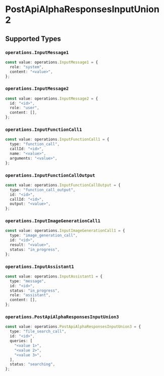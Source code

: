 # PostApiAlphaResponsesInputUnion2


## Supported Types

### `operations.InputMessage1`

```typescript
const value: operations.InputMessage1 = {
  role: "system",
  content: "<value>",
};
```

### `operations.InputMessage2`

```typescript
const value: operations.InputMessage2 = {
  id: "<id>",
  role: "user",
  content: [],
};
```

### `operations.InputFunctionCall1`

```typescript
const value: operations.InputFunctionCall1 = {
  type: "function_call",
  callId: "<id>",
  name: "<value>",
  arguments: "<value>",
};
```

### `operations.InputFunctionCallOutput`

```typescript
const value: operations.InputFunctionCallOutput = {
  type: "function_call_output",
  id: "<id>",
  callId: "<id>",
  output: "<value>",
};
```

### `operations.InputImageGenerationCall1`

```typescript
const value: operations.InputImageGenerationCall1 = {
  type: "image_generation_call",
  id: "<id>",
  result: "<value>",
  status: "in_progress",
};
```

### `operations.InputAssistant1`

```typescript
const value: operations.InputAssistant1 = {
  type: "message",
  id: "<id>",
  status: "in_progress",
  role: "assistant",
  content: [],
};
```

### `operations.PostApiAlphaResponsesInputUnion3`

```typescript
const value: operations.PostApiAlphaResponsesInputUnion3 = {
  type: "file_search_call",
  id: "<id>",
  queries: [
    "<value 1>",
    "<value 2>",
    "<value 3>",
  ],
  status: "searching",
};
```


